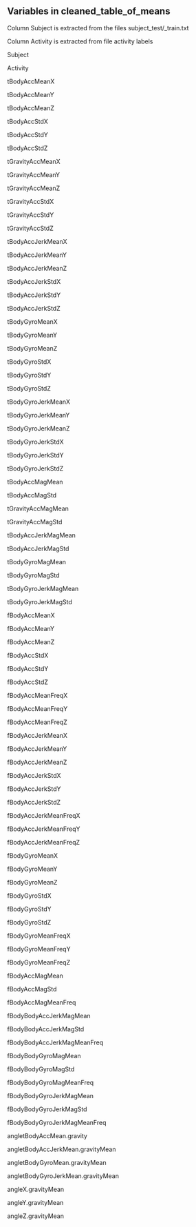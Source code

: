 ##


## Variables in cleaned_table_of_means

Column Subject is extracted from the files subject_test/_train.txt

Column Activity is extracted from file activity labels

Subject
 
Activity
 
tBodyAccMeanX
 
tBodyAccMeanY
 
tBodyAccMeanZ
 
tBodyAccStdX
 
tBodyAccStdY
 
tBodyAccStdZ
 
tGravityAccMeanX
 
tGravityAccMeanY
 
tGravityAccMeanZ
 
tGravityAccStdX
 
tGravityAccStdY
 
tGravityAccStdZ
 
tBodyAccJerkMeanX
 
tBodyAccJerkMeanY
 
tBodyAccJerkMeanZ
 
tBodyAccJerkStdX
 
tBodyAccJerkStdY
 
tBodyAccJerkStdZ
 
tBodyGyroMeanX
 
tBodyGyroMeanY
 
tBodyGyroMeanZ
 
tBodyGyroStdX
 
tBodyGyroStdY
 
tBodyGyroStdZ
 
tBodyGyroJerkMeanX
 
tBodyGyroJerkMeanY
 
tBodyGyroJerkMeanZ
 
tBodyGyroJerkStdX
 
tBodyGyroJerkStdY
 
tBodyGyroJerkStdZ
 
tBodyAccMagMean
 
tBodyAccMagStd
 
tGravityAccMagMean
 
tGravityAccMagStd
 
tBodyAccJerkMagMean
 
tBodyAccJerkMagStd
 
tBodyGyroMagMean
 
tBodyGyroMagStd
 
tBodyGyroJerkMagMean
 
tBodyGyroJerkMagStd
 
fBodyAccMeanX
 
fBodyAccMeanY
 
fBodyAccMeanZ
 
fBodyAccStdX
 
fBodyAccStdY
 
fBodyAccStdZ
 
fBodyAccMeanFreqX
 
fBodyAccMeanFreqY
 
fBodyAccMeanFreqZ
 
fBodyAccJerkMeanX
 
fBodyAccJerkMeanY
 
fBodyAccJerkMeanZ
 
fBodyAccJerkStdX
 
fBodyAccJerkStdY
 
fBodyAccJerkStdZ
 
fBodyAccJerkMeanFreqX
 
fBodyAccJerkMeanFreqY
 
fBodyAccJerkMeanFreqZ
 
fBodyGyroMeanX
 
fBodyGyroMeanY
 
fBodyGyroMeanZ
 
fBodyGyroStdX
 
fBodyGyroStdY
 
fBodyGyroStdZ
 
fBodyGyroMeanFreqX
 
fBodyGyroMeanFreqY
 
fBodyGyroMeanFreqZ
 
fBodyAccMagMean
 
fBodyAccMagStd
 
fBodyAccMagMeanFreq
 
fBodyBodyAccJerkMagMean
 
fBodyBodyAccJerkMagStd
 
fBodyBodyAccJerkMagMeanFreq
 
fBodyBodyGyroMagMean
 
fBodyBodyGyroMagStd
 
fBodyBodyGyroMagMeanFreq
 
fBodyBodyGyroJerkMagMean
 
fBodyBodyGyroJerkMagStd
 
fBodyBodyGyroJerkMagMeanFreq
 
angletBodyAccMean.gravity
 
angletBodyAccJerkMean.gravityMean
 
angletBodyGyroMean.gravityMean
 
angletBodyGyroJerkMean.gravityMean
 
angleX.gravityMean
 
angleY.gravityMean
 
angleZ.gravityMean
 
